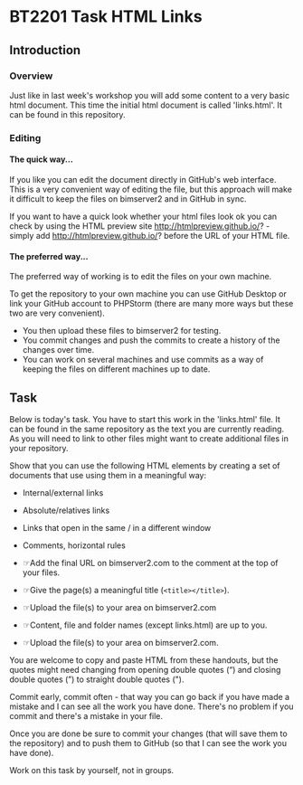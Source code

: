 # BT2201 Task HTML Links

## Introduction

### Overview

Just like in last week's workshop you will add some content to a very basic html document. This time the initial html document is called 'links.html'. It can be found in this repository. 

### Editing

#### The quick way...

If you like you can edit the document directly in GitHub's web interface. This is a very convenient way of editing the file, but this approach will make it difficult to keep the files on bimserver2 and in GitHub in sync.  

If you want to have a quick look whether your html files look ok you can check by using the HTML preview site http://htmlpreview.github.io/? - simply add http://htmlpreview.github.io/? before the URL of your HTML file.   

#### The preferred way...

The preferred way of working is to edit the files on your own machine. 

To get the repository to your own machine you can use GitHub Desktop or link your GitHub account to PHPStorm (there are many more ways but these two are very convenient).

* You then upload these files to bimserver2 for testing.
* You commit changes and push the commits to create a history of the changes over time.
* You can work on several machines and use commits as a way of keeping the files on different machines up to date. 

## Task

Below is today's task. You have to start this work in the 'links.html' file. It can be found in the same repository as the text you are currently reading. As you will need to link to other files might want to create additional files in your repository.   

Show that you can use the following HTML elements by creating a set of documents that use using them in a meaningful way: 

* Internal/external links
* Absolute/relatives links
* Links that open in the same / in a different window
* Comments, horizontal rules


* ☞Add the final URL on bimserver2.com to the comment at the top of your files.  
* ☞Give the page(s) a meaningful title (`<title></title>`).
* ☞Upload the file(s) to your area on bimserver2.com
* ☞Content, file and folder names (except links.html) are up to you.
* ☞Upload the file(s) to your area on bimserver2.com.

You are welcome to copy and paste HTML from these handouts, but the quotes might need changing from opening double quotes (“) and closing double quotes (”) to straight double quotes ("). 
 
Commit early, commit often - that way you can go back if you have made a mistake and I can see all the work you have done. There's no problem if you commit and there's a mistake in your file.  

Once you are done be sure to commit your changes (that will save them to the repository) and to push them to GitHub (so that I can see the work you have done).

Work on this task by yourself, not in groups.